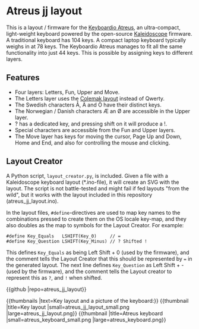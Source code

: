 # Atreus jj layout
This is a layout / firmware for the [Keyboardio Atreus](https://shop.keyboard.io/collections/keyboardio-atreus/products/keyboardio-atreus), an ultra-compact, light-weight keyboard powered by the open-source [Kaleidoscope](https://github.com/keyboardio/Kaleidoscope) firmware. A traditional keyboard has 104 keys. A compact laptop keyboard typically weighs in at 78 keys. The Keyboardio Atreus manages to fit all the same functionality into just 44 keys. This is possible by assigning keys to different layers.

## Features
* Four layers: Letters, Fun, Upper and Move.
* The Letters layer uses the [Colemak layout](https://en.wikipedia.org/wiki/Colemak) instead of Qwerty.
* The Swedish characters Å, Ä and Ö have their distinct keys.
* The Norwegian / Danish characters Æ an Ø are accessible in the Upper layer.
* ? has a dedicated key, and pressing shift on it will produce a !.
* Special characters are accessible from the Fun and Upper layers.
* The Move layer has keys for moving the cursor, Page Up and Down, Home and End, and also for controlling the mouse and clicking.

## Layout Creator
A Python script, `layout_creator.py`, is included. Given a file with a Kaleidoscope keyboard layout (*.ino-file), it will create an SVG with the layout. The script is not battle-tested and might fail if fed layouts "from the wild", but it works with the layout included in this repository (atreus_jj_layout.ino).

In the layout files, `#define`-directives are used to map key names to the combinations pressed to create them on the OS locale key-map, and they also doubles as the map to symbols for the Layout Creator. For example:
```
#define Key_Equals   LSHIFT(Key_0)     // =
#define Key_Question LSHIFT(Key_Minus) // ? Shifted !
```

This defines `Key_Equals` as being Left Shift + 0 (used by the firmware), and the comment tells the Layout Creator that this should be represented by `=` in the generated layout. The next line defines `Key_Question` as Left Shift + - (used by the firmware), and the comment tells the Layout creator to represent this as `?`, and `!` when shifted.

{{github |repo=atreus_jj_layout}}

{{thumbnails |text=Key layout and a picture of the keyboard:}}
{{thumbnail |title=Key layout |small=atreus_jj_layout_small.png |large=atreus_jj_layout.png}}
{{thumbnail |title=Atreus keyboard |small=atreus_keyboard_small.png |large=atreus_keyboard.png}}
